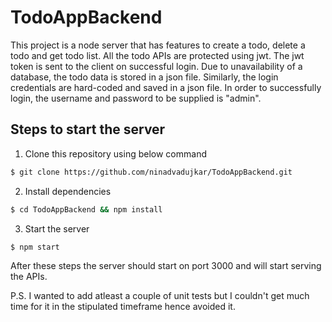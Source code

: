 # TodoAppBackend

This project is a node server that has features to create a todo, delete a todo and get todo list. All the todo APIs are protected using jwt.
The jwt token is sent to the client on successful login.
Due to unavailability of a database, the todo data is stored in a json file. Similarly, the login credentials are hard-coded and saved in a json file.
In order to successfully login, the username and password to be supplied is "admin".

## Steps to start the server

1. Clone this repository using below command

```sh
$ git clone https://github.com/ninadvadujkar/TodoAppBackend.git
```

2. Install dependencies

```sh
$ cd TodoAppBackend && npm install
```

3. Start the server

``` sh
$ npm start
```

After these steps the server should start on port 3000 and will start serving the APIs.

P.S. I wanted to add atleast a couple of unit tests but I couldn't get much time for it in the stipulated timeframe hence avoided it.
